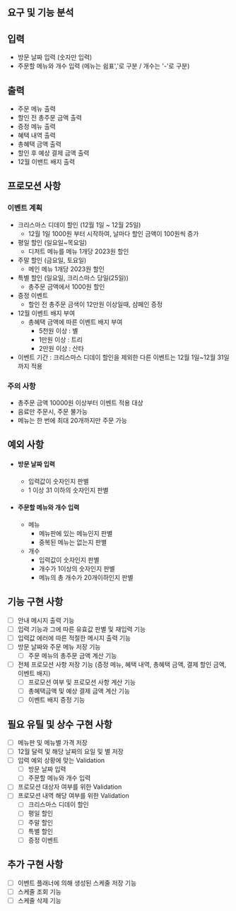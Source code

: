 ## 요구 및 기능 분석
## 입력
- 방문 날짜 입력 (숫자만 입력)
- 주문할 메뉴와 개수 입력 (메뉴는 쉼표','로 구분 / 개수는 '-'로 구분)

## 출력
- 주문 메뉴 출력
- 할인 전 총주문 금액 출력
- 증정 메뉴 출력
- 혜택 내역 출력
- 총혜택 금액 출력
- 할인 후 예상 결제 금액 출력
- 12월 이밴트 배지 출력

## 프로모션 사항
### 이벤트 계획
- 크리스마스 디데이 할인 (12월 1일 ~ 12월 25일)
  - 12월 1일 1000원 부터 시작하여, 날마다 할인 금액이 100원씩 증가
- 평일 할인 (일요일~목요일)
  - 디저트 메뉴를 메뉴 1개당 2023원 할인
- 주말 할인 (금요일, 토요일)
  - 메인 메뉴 1개당 2023원 할인
- 특별 할인 (일요일, 크리스마스 당일(25일))
  - 총주문 금액에서 1000원 할인
- 증정 이벤트
  - 할인 전 총주문 금색이 12만원 이상일때, 샴페인 증정
- 12월 이벤트 배지 부여
  - 총혜택 금액에 따른 이벤트 배지 부여
    - 5천원 이상 : 별
    - 1만원 이상 : 트리
    - 2만원 이상 : 산타
- 이벤트 기간 : 크리스마스 디데이 할인을 제외한 다른 이벤트는 12월 1일~12월 31일까지 적용
### 주의 사항
- 총주문 금액 10000원 이상부터 이벤트 적용 대상
- 음료만 주문시, 주문 불가능
- 메뉴는 한 번에 최대 20개까지만 주문 가능

## 예외 사항
- #### 방문 날짜 입력
  - 입력값이 숫자인지 판별 
  - 1 이상 31 이하의 숫자인지 판별
- #### 주문할 메뉴와 개수 입력
  - 메뉴
    - 메뉴판에 있는 메뉴인지 판별
    - 중복된 메뉴는 없는지 판별
  - 개수
    - 입력값이 숫자인지 판별
    - 개수가 1이상의 숫자인지 판별
    - 메뉴의 총 개수가 20개이하인지 판별

## 기능 구현 사항
- [ ] 안내 메시지 출력 기능
- [ ] 입력 기능과 그에 따른 유효값 판별 및 재입력 기능
- [ ] 입력값 에러에 따른 적절한 메시지 출력 기능
- [ ] 방문 날짜와 주문 메뉴 저장 기능
  - [ ] 주문 메뉴의 총주문 금액 계산 기능
- [ ] 전체 프로모션 사항 저장 기능 (증정 메뉴, 혜택 내역, 총혜택 금액, 결제 할인 금액, 이벤트 배지)
  - [ ] 프로모션 여부 및 프로모션 사항 계산 기능 
  - [ ] 총혜택금액 및 예상 결제 금액 계산 기능
  - [ ] 이벤트 배지 증정 기능

## 필요 유틸 및 상수 구현 사항
- [ ] 메뉴판 및 메뉴별 가격 저장
- [ ] 12월 달력 및 해당 날짜의 요일 및 별 저장
- [ ] 입력 예외 상황에 맞는 Validation
  - [ ] 방문 날짜 입력
  - [ ] 주문할 메뉴와 개수 입력
- [ ] 프로모션 대상자 여부를 위한 Validation
- [ ] 프로모션 내역 해당 여부를 위한 Validation
  - [ ] 크리스마스 디데이 할인
  - [ ] 평일 할인
  - [ ] 주말 할인
  - [ ] 특별 할인
  - [ ] 증정 이벤트

## 추가 구현 사항
- [ ] 이벤트 플래너에 의해 생성된 스케줄 저장 기능
- [ ] 스케줄 조회 기능
- [ ] 스케줄 삭제 기능